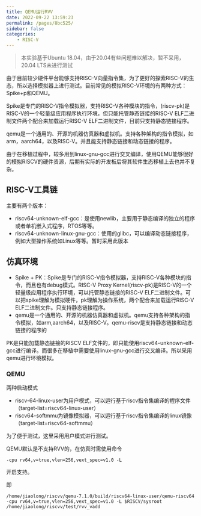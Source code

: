 ```yaml
---
title: QEMU运行RVV
date: 2022-09-22 13:59:23
permalink: /pages/8bc525/
sidebar: false
categories: 
    - RISC-V
---
```


> 本实验基于Ubuntu 18.04，由于20.04有些问题难以解决，暂不采用，20.04 LTS未进行测试

由于目前较少硬件平台能够支持RISC-V向量指令集，为了更好的探索RISC-V的生态，所以选择模拟器上进行测试。目前常见的模拟RISC-V环境的有两种方式：Spike+p和QEMU。

Spike是专门的RISC-V指令模拟器，支持RISC-V各种模块的指令，(riscv-pk)是RISC-V的一个轻量级应用程序执行环境，但只能托管静态链接的RISC-V ELF二进制文件两个配合来加载运行RISC-V ELF二进制文件，目前只支持静态链接程序。

qemu是一个通用的、开源的机器仿真器和虚拟机。支持各种架构的指令模拟，如arm，aarch64，以及RISC-V。并且能支持静态链接和动态链接的程序。

由于在移植过程中，较多用到­linux-­gnu-­gcc进行交叉编译，使用QEMU能够很好的模拟RISCV的硬件资源，后期有实际的开发板后将其软件生态移植上去也并不复杂。

## RISC-V工具链

主要有两个版本：

- riscv64-­unknown-­elf-gcc：是使用newlib，主要用于静态编译的独立的程序或者单机嵌入式程序，RTOS等等。
- riscv64-unknown-­linux-­gnu-­gcc：使用的glibc，可以编译动态链接程序，例如大型操作系统如Linux等等。暂时采用此版本



## 仿真环境

- Spike + PK：Spike是专门的RISC-V指令模拟器，支持RISC-V各种模块的指令，而且也有debug模式。RISC-V Proxy Kernel(riscv-pk)是RISC-V的一个轻量级应用程序执行环境，可以托管静态链接的RISC-V ELF二进制文件。可以把spike理解为模拟硬件，pk理解为操作系统，两个配合来加载运行RISC-V ELF二进制文件。只支持静态链接程序。
- qemu是一个通用的、开源的机器仿真器和虚拟机。qemu支持各种架构的指令模拟，如arm,aarch64，以及RISC-V。qemu-riscv是支持静态链接和动态链接的程序的

PK是只能加载静态链接的RISCV ELF文件的，即只能使用riscv64-­unknown-­elf-gcc进行编译。而很多在移植中需要使用­linux-­gnu-­gcc进行交叉编译。所以采用qemu进行环境模拟。

### QEMU

两种启动模式

- riscv-64-linux-user为用户模式，可以运行基于riscv指令集编译的程序文件（target-list=riscv64-linux-user）
- riscv64-softmmu为镜像模拟器，可以运行基于riscv指令集编译的linux镜像（target-list=riscv64-softmmu）

为了便于测试，这里采用用户模式进行测试。

QEMU默认是不支持RVV的，在仿真时需使用命令

```
-cpu rv64,v=true,vlen=256,vext_spec=v1.0 -L
```

开启支持。

即

```
/home/jiaolong/riscvv/qemu-7.1.0/build/riscv64-linux-user/qemu-riscv64 -cpu rv64,v=true,vlen=256,vext_spec=v1.0 -L $RISCV/sysroot /home/jiaolong/riscvv/test/rvv_vadd
```

